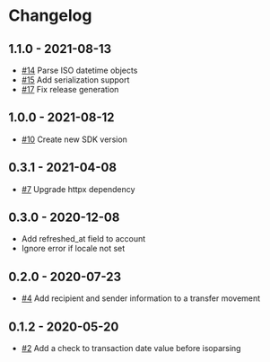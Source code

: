 # Changelog

## 1.1.0 - 2021-08-13

* [#14](https://github.com/fintoc-com/fintoc-python/pull/14) Parse ISO datetime objects
* [#15](https://github.com/fintoc-com/fintoc-python/pull/15) Add serialization support
* [#17](https://github.com/fintoc-com/fintoc-python/pull/17) Fix release generation


## 1.0.0 - 2021-08-12

* [#10](https://github.com/fintoc-com/fintoc-python/pull/10) Create new SDK version

## 0.3.1 - 2021-04-08

* [#7](https://github.com/fintoc-com/fintoc-python/pull/7) Upgrade httpx dependency

## 0.3.0 - 2020-12-08

* Add refreshed_at field to account
* Ignore error if locale not set

## 0.2.0 - 2020-07-23

* [#4](https://github.com/fintoc-com/fintoc-python/pull/4) Add recipient and sender information to a transfer movement

## 0.1.2 - 2020-05-20

* [#2](https://github.com/fintoc-com/fintoc-python/pull/2) Add a check to transaction date value before isoparsing
